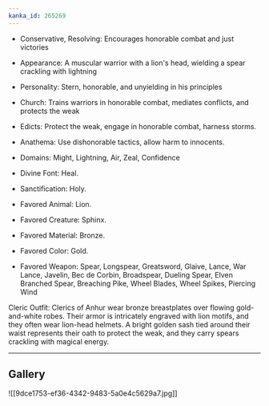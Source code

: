 ```yaml
---
kanka_id: 265269
---
```


* Conservative, Resolving: Encourages honorable combat and just victories
* Appearance: A muscular warrior with a lion's head, wielding a spear crackling with lightning
* Personality: Stern, honorable, and unyielding in his principles
* Church: Trains warriors in honorable combat, mediates conflicts, and protects the weak

* Edicts: Protect the weak, engage in honorable combat, harness storms.
* Anathema: Use dishonorable tactics, allow harm to innocents.
* Domains: Might, Lightning, Air, Zeal, Confidence
* Divine Font: Heal.
* Sanctification: Holy.
* Favored Animal: Lion.
* Favored Creature: Sphinx.
* Favored Material: Bronze.
* Favored Color: Gold.
* Favored Weapon: Spear, Longspear, Greatsword, Glaive, Lance, War Lance, Javelin, Bec de Corbin, Broadspear, Dueling Spear, Elven Branched Spear, Breaching Pike, Wheel Blades, Wheel Spikes, Piercing Wind

Cleric Outfit: Clerics of Anhur wear bronze breastplates over flowing gold-and-white robes. Their armor is intricately engraved with lion motifs, and they often wear lion-head helmets. A bright golden sash tied around their waist represents their oath to protect the weak, and they carry spears crackling with magical energy.

***
## Gallery
![[9dce1753-ef36-4342-9483-5a0e4c5629a7.jpg]]